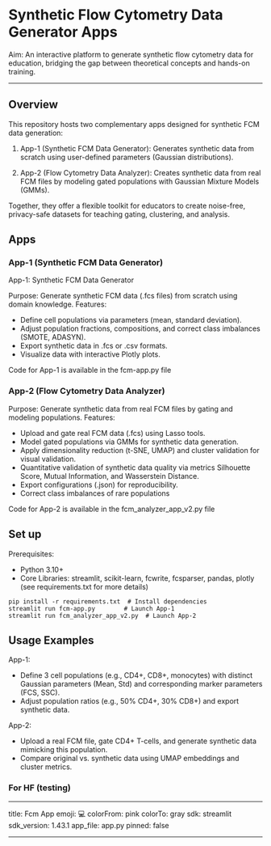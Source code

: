 # Synthetic Flow Cytometry Data Generator Apps
Aim: An interactive platform to generate synthetic flow cytometry data for education, bridging the gap between theoretical concepts and hands-on training.

---
## Overview 
This repository hosts two complementary apps designed for synthetic FCM data generation:

1. App-1 (Synthetic FCM Data Generator): Generates synthetic data from scratch using user-defined parameters (Gaussian distributions).

2. App-2 (Flow Cytometry Data Analyzer): Creates synthetic data from real FCM files by modeling gated populations with Gaussian Mixture Models (GMMs).

Together, they offer a flexible toolkit for educators to create noise-free, privacy-safe datasets for teaching gating, clustering, and analysis.

## Apps

### App-1  (Synthetic FCM Data Generator)
App-1: Synthetic FCM Data Generator

Purpose: Generate synthetic FCM data (.fcs files) from scratch using domain knowledge.
Features:

   - Define cell populations via parameters (mean, standard deviation).
   - Adjust population fractions, compositions, and correct class imbalances (SMOTE, ADASYN).
   - Export synthetic data in .fcs or .csv formats.
   - Visualize data with interactive Plotly plots.

Code for App-1 is available in the fcm-app.py file

### App-2 (Flow Cytometry Data Analyzer)
Purpose: Generate synthetic data from real FCM files by gating and modeling populations.
Features:

   - Upload and gate real FCM data (.fcs) using Lasso tools.
   - Model gated populations via GMMs for synthetic data generation.
   - Apply dimensionality reduction (t-SNE, UMAP) and cluster validation for visual validation.
   - Quantitative validation of synthetic data quality via metrics Silhouette Score, Mutual Information, and Wasserstein Distance.
   - Export configurations (.json) for reproducibility.
   - Correct class imbalances of rare populations 

Code for App-2  is available in the fcm_analyzer_app_v2.py file

## Set up 

Prerequisites:
 - Python 3.10+
 - Core Libraries: streamlit, scikit-learn, fcwrite, fcsparser, pandas, plotly (see requirements.txt for more details)


```
pip install -r requirements.txt  # Install dependencies
streamlit run fcm-app.py        # Launch App-1
streamlit run fcm_analyzer_app_v2.py  # Launch App-2
```

## Usage Examples

App-1:

- Define 3 cell populations (e.g., CD4+, CD8+, monocytes) with distinct Gaussian parameters (Mean, Std) and corresponding marker parameters (FCS, SSC).
- Adjust population ratios (e.g., 50% CD4+, 30% CD8+) and export synthetic data.

App-2:

- Upload a real FCM file, gate CD4+ T-cells, and generate synthetic data mimicking this population.
- Compare original vs. synthetic data using UMAP embeddings and cluster metrics.



### For HF (testing)

---

title: Fcm App
emoji: 💻
colorFrom: pink
colorTo: gray
sdk: streamlit
sdk_version: 1.43.1
app_file: app.py
pinned: false

---

 
